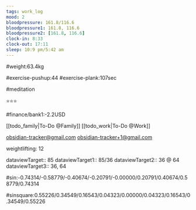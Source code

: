 ```yaml
---
tags: work_log
mood: 2
bloodpressure: 161.8/116.6
bloodpressure1: 161.8, 116.6
bloodpressure2: [161.8, 116.6]
clock-in: 8:33
clock-out: 17:11
sleep: 10:9 pm/5:42 am
---
```


#weight:63.4kg

#exercise-pushup:44
#exercise-plank:107sec

#meditation

⭐⭐⭐

#finance/bank1:-2.2USD

[[todo_family|To-Do @Family]]
[[todo_work|To-Do @Work]]

obsidian-tracker@gmail.com
obsidian-tracker+1@gmail.com

weightlifting: 12

dataviewTarget:: 85
dataviewTarget1:: 85/36
dataviewTarget2:: 36 @ 64
dataviewTarget3:: 36, 64

#sin:-0.74314/-0.58779/-0.40674/-0.20791/-0.00000/0.20791/0.40674/0.58779/0.74314

#sinsquare:0.55226/0.34549/0.16543/0.04323/0.00000/0.04323/0.16543/0.34549/0.55226

